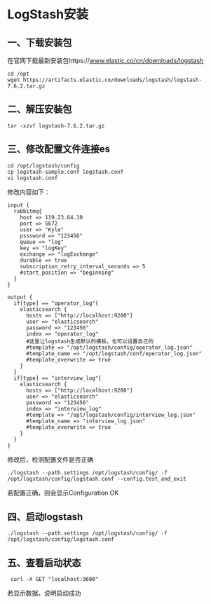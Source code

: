 # LogStash安装

## 一、下载安装包

在官网下载最新安装包https://www.elastic.co/cn/downloads/logstash

```
cd /opt
wget https://artifacts.elastic.co/downloads/logstash/logstash-7.6.2.tar.gz
```

## 二、解压安装包

```
tar -xzvf logstash-7.6.2.tar.gz
```



## 三、修改配置文件连接es

```
cd /opt/logstash/config
cp logstash-sample.conf logstash.conf
vi logstash.conf
```

修改内容如下：

```
input {
  rabbitmq{
    host => 119.23.64.10
    port => 5672
    user => "Kyle"
    psssword => "123456"
    queue => "log"
    key => "logKey"
    exchange => "logExchange"
    durable => true
    subscription_retry_interval_seconds => 5
    #start_position => "beginning" 
  }
}

output {
  if[type] == "operator_log"{
    elasticsearch {
      hosts => ["http://localhost:9200"]
      user => "elasticsearch"
      password => "123456"
      index => "operator_log"
      #这里让logstash生成默认的模板，也可以设置自己的
      #template => "/opt/logstash/config/operator_log.json"
      #template_name => "/opt/logstash/conf/operator_log.json"
      #template_overwrite => true
    }   
  }
  if[type] == "interview_log"{
    elasticsearch {
      hosts => ["http://localhost:9200"]
      user => "elasticsearch"
      password => "123456"
      index => "interview_log"
      #template => "/opt/logstash/config/interview_log.json"
      #template_name => "interview_log.json"
      #template_overwrite => true
    }   
  }
}
```

修改后，检测配置文件是否正确

```
./logstash --path.settings /opt/logstash/config/ -f /opt/logstash/config/logstash.conf --config.test_and_exit
```

若配置正确，则会显示Configuration OK



## 四、启动logstash

```
./logstash --path.settings /opt/logstash/config/ -f /opt/logstash/config/logstash.conf
```



## 五、查看启动状态

```
 curl -X GET "localhost:9600"
```

若显示数据，说明启动成功